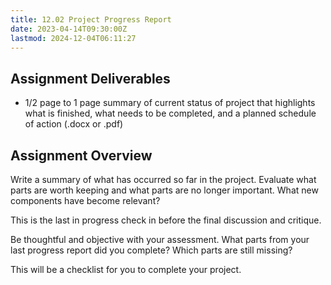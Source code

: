 ```yaml
---
title: 12.02 Project Progress Report
date: 2023-04-14T09:30:00Z
lastmod: 2024-12-04T06:11:27
---
```


## Assignment Deliverables

- 1/2 page to 1 page summary of current status of project that highlights what is finished, what needs to be completed, and a planned schedule of action (.docx or .pdf)

## Assignment Overview

Write a summary of what has occurred so far in the project. Evaluate what parts are worth keeping and what parts are no longer important. What new components have become relevant?

This is the last in progress check in before the final discussion and critique.

Be thoughtful and objective with your assessment. What parts from your last progress report did you complete? Which parts are still missing?

This will be a checklist for you to complete your project.
